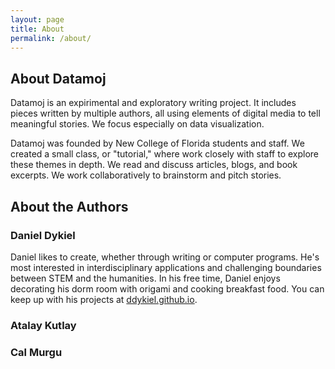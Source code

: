 ```yaml
---
layout: page
title: About
permalink: /about/
---
```


## About Datamoj

Datamoj is an expirimental and exploratory writing project. It includes pieces written by multiple authors, all using elements of digital media to tell meaningful stories. We focus especially on data visualization.  

Datamoj was founded by New College of Florida students and staff. We created a small class, or "tutorial," where work closely with staff to explore these themes in depth. We read and discuss articles, blogs, and book excerpts. We work collaboratively to brainstorm and pitch stories.

## About the Authors

### Daniel Dykiel  
Daniel likes to create, whether through writing or computer programs. He's most interested in interdisciplinary applications and challenging boundaries between STEM and the humanities. In his free time, Daniel enjoys decorating his dorm room with origami and cooking breakfast food. You can keep up with his projects at [ddykiel.github.io](https://ddykiel.github.io/).

### Atalay Kutlay

### Cal Murgu
